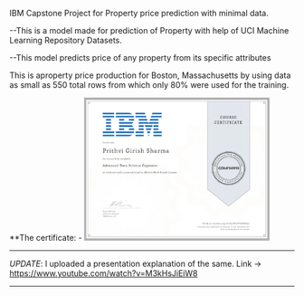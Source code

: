 IBM Capstone Project for Property price prediction with minimal data.

--This is a model made for prediction of Property with help of UCI Machine Learning Repository Datasets. 

--This model predicts price of any property from its specific attributes

This is aproperty price production for Boston, Massachusetts by using data as small as 
550 total rows from which only 80% were used for the training.

**The certificate: - 
<img src ="https://raw.githubusercontent.com/prithvi-sharma/IBM-Capstone-Project/master/Capstone%20Project%20Certificate.jpg" width="65%" height="65%">

_______________________________________________________________________________________________________________
*UPDATE*:  I uploaded a presentation explanation of the same. Link -> https://www.youtube.com/watch?v=M3kHsJiEiW8
_______________________________________________________________________________________________________________
